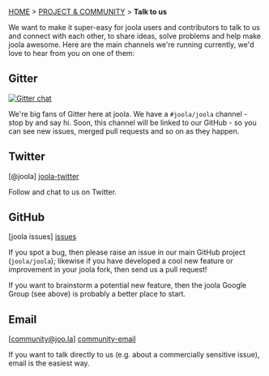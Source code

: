 <a name="top" />

[HOME](Home) > [PROJECT & COMMUNITY](project-and-community) > **Talk to us**


We want to make it super-easy for joola users and contributors to talk to us and connect with each other, to share ideas,
solve problems and help make joola awesome.
Here are the main channels we're running currently, we'd love to hear from you on one of them:

## Gitter
[![Gitter chat](https://badges.gitter.im/joola/joola.png)](https://gitter.im/joola/joola)

We're big fans of Gitter here at joola. We have a `#joola/joola` channel - stop by and say hi. Soon, this channel will be linked to our GitHub - so you can see new issues, merged pull requests and so on as they happen.

## Twitter

[@joola] [joola-twitter]

Follow and chat to us on Twitter.

## GitHub

[joola issues] [issues]

If you spot a bug, then please raise an issue in our main GitHub project (`joola/joola`); likewise if you have developed a cool new feature or improvement in your joola fork, then send us a pull request!

If you want to brainstorm a potential new feature, then the joola Google Group (see above) is probably a better place to start.

## Email

[community@joo.la] [community-email]

If you want to talk directly to us (e.g. about a commercially sensitive issue), email is the easiest way.

[google-group]: https://groups.google.com/
[joola-twitter]: https://twitter.com/joola
[new-issue]: https://github.com/joola/joola/issues/new
[issues]: https://github.com/joola/joola/issues?direction=desc&sort=created&state=open
[community-email]: mailto:community@joo.la
[freenode-webchat]: http://webchat.freenode.net/